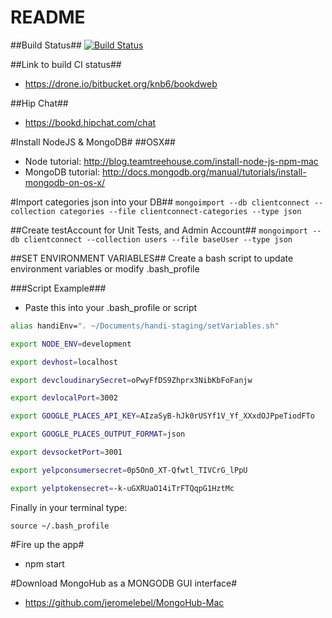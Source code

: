 # README #

##Build Status##
[![Build Status](https://drone.io/bitbucket.org/knb6/bookdweb/status.png)](https://drone.io/bitbucket.org/knb6/bookdweb/latest)

##Link to build CI status##

* https://drone.io/bitbucket.org/knb6/bookdweb

##Hip Chat##
* https://bookd.hipchat.com/chat

#Install NodeJS & MongoDB#
##OSX##
* Node tutorial: http://blog.teamtreehouse.com/install-node-js-npm-mac
* MongoDB tutorial: http://docs.mongodb.org/manual/tutorials/install-mongodb-on-os-x/

#Import categories json into your DB##
`mongoimport --db clientconnect --collection categories --file clientconnect-categories --type json`

##Create testAccount for Unit Tests, and Admin Account##
`mongoimport --db clientconnect --collection users --file baseUser --type json`

##SET ENVIRONMENT VARIABLES##
Create a bash script to update environment variables or modify .bash_profile

###Script Example###

* Paste this into your .bash_profile or script

```bash
alias handiEnv=". ~/Documents/handi-staging/setVariables.sh"

export NODE_ENV=development

export devhost=localhost

export devcloudinarySecret=oPwyFfDS9Zhprx3NibKbFoFanjw

export devlocalPort=3002

export GOOGLE_PLACES_API_KEY=AIzaSyB-hJk0rUSYf1V_Yf_XXxdOJPpeTiodFTo

export GOOGLE_PLACES_OUTPUT_FORMAT=json

export devsocketPort=3001

export yelpconsumersecret=0p5OnO_XT-Qfwtl_TIVCrG_lPpU

export yelptokensecret=-k-uGXRUaO14iTrFTQqpG1HztMc
```

Finally in your terminal type:

`source ~/.bash_profile`

#Fire up the app#
* npm start

#Download MongoHub as a MONGODB GUI interface#
* https://github.com/jeromelebel/MongoHub-Mac